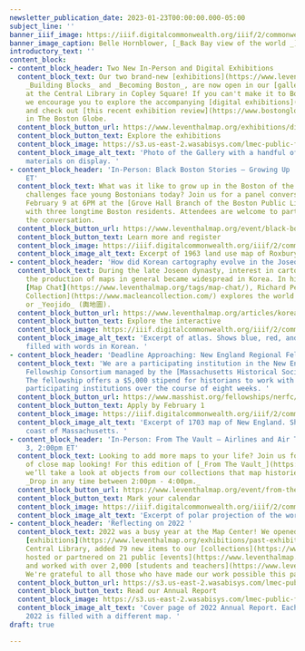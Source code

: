 ```yaml
---
newsletter_publication_date: 2023-01-23T00:00:00.000-05:00
subject_line: ''
banner_iiif_image: https://iiif.digitalcommonwealth.org/iiif/2/commonwealth:0v83bt61c/259,738,2520,945/full/0/default.jpg
banner_image_caption: Belle Hornblower, [_Back Bay view of the world _](https://collections.leventhalmap.org/search/commonwealth:0c486g26b)(2017)
introductory_text: ''
content_block:
- content_block_header: Two New In-Person and Digital Exhibitions
  content_block_text: Our two brand-new [exhibitions](https://www.leventhalmap.org/exhibitions/),
    _Building Blocks_ and _Becoming Boston_, are now open in our [gallery](https://www.leventhalmap.org/exhibitions/visit/)
    at the Central Library in Copley Square! If you can't make it to Boston in person,
    we encourage you to explore the accompanying [digital exhibitions](https://www.leventhalmap.org/exhibitions/digital-exhibitions/)
    and check out [this recent exhibition review](https://www.bostonglobe.com/2023/01/19/arts/map-quest-bpls-leventhal-center-two-shows-speak-changing-city/)
    in The Boston Globe.
  content_block_button_url: https://www.leventhalmap.org/exhibitions/digital-exhibitions/
  content_block_button_text: Explore the exhibitions
  content_block_image: https://s3.us-east-2.wasabisys.com/lmec-public-files/newsletters/BuildingBlocks_opening.png
  content_block_image_alt_text: 'Photo of the Gallery with a handful of patrons viewing
    materials on display. '
- content_block_header: 'In-Person: Black Boston Stories — Growing Up · Feb 9, 6:00pm
    ET'
  content_block_text: What was it like to grow up in the Boston of the past? What
    challenges face young Bostonians today? Join us for a panel conversation on Thursday,
    February 9 at 6PM at the [Grove Hall Branch of the Boston Public Library](https://www.bpl.org/locations/grove-hall/)
    with three longtime Boston residents. Attendees are welcome to participate in
    the conversation.
  content_block_button_url: https://www.leventhalmap.org/event/black-boston-stories-growing-up/
  content_block_button_text: Learn more and register
  content_block_image: https://iiif.digitalcommonwealth.org/iiif/2/commonwealth:w9507f96r/4232,5771,1457,1339/full/0/default.jpg
  content_block_image_alt_text: Excerpt of 1963 land use map of Roxbury.
- content_block_header: 'How did Korean cartography evolve in the Joseon period? '
  content_block_text: During the late Joseon dynasty, interest in cartography and
    the production of maps in general became widespread in Korea. In his latest interactive
    [Map Chat](https://www.leventhalmap.org/tags/map-chat/), Richard Pegg of the [MacLean
    Collection](https://www.macleancollection.com/) explores the world of Korean atlases
    or _Yeojido_ (輿地圖).
  content_block_button_url: https://www.leventhalmap.org/articles/korean-yeojido-atlases/
  content_block_button_text: Explore the interactive
  content_block_image: https://iiif.digitalcommonwealth.org/iiif/2/commonwealth:k356cz55d/1553,1146,1573,1190/full/0/default.jpg
  content_block_image_alt_text: 'Excerpt of atlas. Shows blue, red, and yellow circles
    filled with words in Korean. '
- content_block_header: 'Deadline Approaching: New England Regional Fellowship Consortium'
  content_block_text: 'We are a participating institution in the New England Regional
    Fellowship Consortium managed by the [Massachusetts Historical Society](https://www.masshist.org/).
    The fellowship offers a $5,000 stipend for historians to work with at least three
    participating institutions over the course of eight weeks. '
  content_block_button_url: https://www.masshist.org/fellowships/nerfc/apply
  content_block_button_text: Apply by February 1
  content_block_image: https://iiif.digitalcommonwealth.org/iiif/2/commonwealth:j3860860h/1553,1146,1573,1190/full/0/default.jpg
  content_block_image_alt_text: 'Excerpt of 1703 map of New England. Shows the east
    coast of Massachusetts. '
- content_block_header: 'In-Person: From The Vault — Airlines and Air Travel · Feb
    3, 2:00pm ET'
  content_block_text: Looking to add more maps to your life? Join us for an afternoon
    of close map looking! For this edition of [_From The Vault_](https://www.leventhalmap.org/tags/from-the-vault/),
    we’ll take a look at objects from our collections that map histories of air travel.
    _Drop in any time between 2:00pm - 4:00pm._
  content_block_button_url: https://www.leventhalmap.org/event/from-the-vault-collections-showing-airlines-and-air-travel/
  content_block_button_text: Mark your calendar
  content_block_image: https://iiif.digitalcommonwealth.org/iiif/2/commonwealth:x633f891d/2850,1719,4474,4298/full/0/default.jpg
  content_block_image_alt_text: 'Excerpt of polar projection of the world. '
- content_block_header: 'Reflecting on 2022 '
  content_block_text: 2022 was a busy year at the Map Center! We opened two in-person
    [exhibitions](https://www.leventhalmap.org/exhibitions/past-exhibitions/) at the
    Central Library, added 79 new items to our [collections](https://www.leventhalmap.org/collections/),
    hosted or partnered on 21 public [events](https://www.leventhalmap.org/event/),
    and worked with over 2,000 [students and teachers](https://www.leventhalmap.org/education/).
    We're grateful to all those who have made our work possible this past year!
  content_block_button_url: https://s3.us-east-2.wasabisys.com/lmec-public-files/annual-reports/FY22_AnnualReport_spreads.pdf
  content_block_button_text: Read our Annual Report
  content_block_image: https://s3.us-east-2.wasabisys.com/lmec-public-files/newsletters/FY22_annual-report_cover.png
  content_block_image_alt_text: 'Cover page of 2022 Annual Report. Each number in
    2022 is filled with a different map. '
draft: true

---
```

